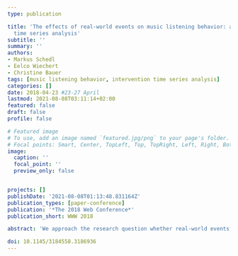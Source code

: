 ```yaml
---
type: publication

title: 'The effects of real-world events on music listening behavior: an intervention
  time series analysis'
subtitle: ''
summary: ''
authors:
- Markus Schedl
- Eelco Wiechert
- Christine Bauer
tags: [music listening behavior, intervention time series analysis]
categories: []
date: 2018-04-23 #23-27 April
lastmod: 2021-08-08T03:11:14+02:00
featured: false
draft: false
profile: false

# Featured image
# To use, add an image named `featured.jpg/png` to your page's folder.
# Focal points: Smart, Center, TopLeft, Top, TopRight, Left, Right, BottomLeft, Bottom, BottomRight.
image:
  caption: ''
  focal_point: ''
  preview_only: false


projects: []
publishDate: '2021-08-08T01:13:48.831164Z'
publication_types: [paper-conference]
publication: '*The 2018 Web Conference*'
publication_short: WWW 2018

abstract: 'We approach the research question whether real-world events, such as sport events or product launches, influence music consumption behavior. To this end, we consider events of different categories from Google Trends and model listening events as time series using Last.fm data. Performing an auto-regressive integrated moving average analysis to decompose the signal and subsequently an intervention time series analysis, we find significant signal discontinuities, in particular for the Google news category. We found that news and events are likely to increase the number of songs listened to per person per day by about 2%, while tech events commonly cause 1% less music being consumed.'

doi: 10.1145/3184558.3186936
---
```

